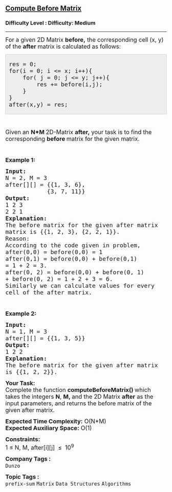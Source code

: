 <h2><a href="https://www.geeksforgeeks.org/problems/compute-before-matrix--170637/1?page=1&difficulty=Medium&status=unsolved&sortBy=accuracy">Compute Before Matrix</a></h2><h3>Difficulty Level : Difficulty: Medium</h3><hr><div class="problems_problem_content__Xm_eO"><p><span style="font-size:18px">For a given 2D Matrix&nbsp;<strong>before,</strong>&nbsp;the corresponding cell (x, y) of the <strong>after</strong> matrix is calculated as follows:&nbsp;</span></p>

<div style="background:#eee;border:1px solid #ccc;padding:5px 10px;">
<pre><span style="font-size:18px">res = 0;
for(i = 0; i &lt;= x; i++){
    for( j = 0; j &lt;= y; j++){              
&nbsp;       res += before(i,j);
    }
}
after(x,y) = res;
</span></pre>
</div>

<p>&nbsp;</p>

<p><span style="font-size:18px">Given an&nbsp;<strong>N*M&nbsp;</strong>2D-Matrix&nbsp;<strong>after,</strong>&nbsp;your task is to find the corresponding&nbsp;<strong>before&nbsp;</strong>matrix for the given matrix.</span></p>

<p>&nbsp;</p>

<p><span style="font-size:18px"><strong>Example 1:</strong></span></p>

<pre><span style="font-size:18px"><strong>Input:</strong>
N = 2, M = 3
after[][] = {{1, 3, 6},
&nbsp;           {3, 7, 11}}
<strong>Output:</strong>
1 2 3
2 2 1
<strong>Explanation:</strong>
The before matrix for the given after matrix
matrix is {{1, 2, 3}, {2, 2, 1}}.
Reason:
According to the code given in problem,
</span><span style="font-size:18px">after(0,0) = before(0,0) = 1
after(0,1) = before(0,0) + before(0,1)
= 1 + 2 = 3.
after(0, 2) = before(0,0) + before(0, 1)
+ before(0, 2) = 1 + 2 + 3 = 6.
Similarly we can calculate values for every
cell of the after matrix.</span>
</pre>

<p>&nbsp;</p>

<p><span style="font-size:18px"><strong>Example 2:</strong></span></p>

<pre><span style="font-size:18px"><strong>Input: </strong>
N = 1, M = 3
after[][] = {{1, 3, 5}}
<strong>Output:</strong>
1 2 2
<strong>Explanation: </strong>
The before matrix for the given after matrix
is {{1, 2, 2}}.</span></pre>

<p><span style="font-size:18px"><strong>Your Task:</strong><br>
Complete the function <strong>c</strong><strong>omputeBeforeMatrix() </strong>which takes the integers <strong>N</strong>, <strong>M,&nbsp;</strong>and the 2D Matrix&nbsp;<strong>after</strong>&nbsp;as the input parameters, and returns the before matrix of the given after matrix.</span></p>

<p><span style="font-size:18px"><strong>Expected Time Complexity:</strong>&nbsp;O(N*M)<br>
<strong>Expected Auxiliary Space:</strong>&nbsp;O(1)</span></p>

<p><span style="font-size:18px"><strong>Constraints:</strong><br>
1 ≤ N, M, after[i][j]&nbsp; ≤&nbsp; 10<sup>9</sup></span></p>
</div><p><span style=font-size:18px><strong>Company Tags : </strong><br><code>Dunzo</code>&nbsp;<br><p><span style=font-size:18px><strong>Topic Tags : </strong><br><code>prefix-sum</code>&nbsp;<code>Matrix</code>&nbsp;<code>Data Structures</code>&nbsp;<code>Algorithms</code>&nbsp;
